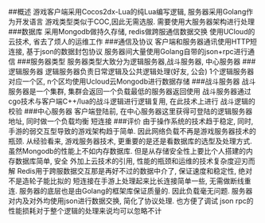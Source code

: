 ##概述
游戏客户端采用Cocos2dx-Lua的纯Lua编写逻辑, 服务器采用Golang作为开发语言
游戏类型类似于COC,因此无需选服. 需要使用大服务器架构进行处理
###数据库
采用Mongodb做持久存储, redis做跨服通信数据交换
使用UCloud的云技术, 省去了烦人的运维工作
###通信及协议
客户端和服务器通讯使用HTTP短连接, 基于json的数据封包协议
服务器间大量使用Golang自带的json+rpc进行通信
###服务器类型
服务器类型大致分为逻辑服务器,战斗服务器, 中心服务器
###逻辑服务器
逻辑服务器负责日常逻辑及公共逻辑处理(好友, 公会)
1个逻辑服务器对应一个区, n个区均使用Ucloud云Mongodb进行数据存储
###战斗服务器
战斗服务器是一个集群, 集群会返回一个负载最低的服务器返回使用
战斗服务器通过cgo技术与客户端C++/lua的战斗逻辑进行逻辑复用, 在此技术上进行
战斗逻辑的校验
###中心服务器
客户端登陆前, 在中心服务器这里获得可登陆的逻辑服务器地址, 同时做一个负载均衡
短连接
###评价
由于操作系统的技术趋于稳定, 同时, 手游的弱交互型导致的游戏架构趋于简单. 因此网络负载不再是游戏服务器技术的瓶颈. 从经验看来, 游戏服务器技术, 更重要的是还是看数据库的选型及处理方式. 
虽然Mongodb的性能上不如内存数据库. 但是从存储安全性上要比个人搭建的内存数据库简单, 安全
外加上云技术的引用, 性能的瓶颈和运维的技术复杂度迎刃而解
Redis用于跨服数据交互那是再好不过的数据中介了, 保证速度和稳定性, 绝对不是造轮子能比拟的
短连接在手游上处理起来比长连接简单一些, 无需做断线重连. 服务器的底层也是由Golang的框架库保证质量的. 因此负载毫无问题. 服务器对内及对外均使用json进行数据交换, 简化了协议处理. 也方便了调试
json rpc的性能损耗对于整个逻辑的处理来说均可以忽略不计